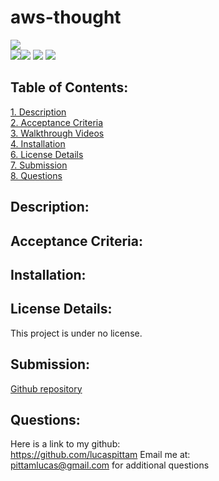 # aws-thought

![](https://img.shields.io/badge/Created%20by-Lucas%20Pittam-blue?style=for-the-badge)  
![](https://img.shields.io/badge/Database-MongoDB-yellow?style=flat-square&logo=mongoDB)![](https://img.shields.io/badge/npm%20package-express-orange?style=flat-square&logo=npm) ![](https://img.shields.io/badge/npm%20package-mongoose-cyan?style=flat-square&logo=npm) ![](https://img.shields.io/badge/npm%20package-moment-%3CCOLOR%3E?style=flat-square&logo=npm)
 ## Table of Contents:  
[1. Description](#Description)  
[2. Acceptance Criteria](#Acceptance-Criteria)  
[3. Walkthrough Videos](#Walkthrough-Videos)  
[4. Installation](#Installation)    
[6. License Details](#License-Details)  
[7. Submission](#Submission)   
[8. Questions](#Questions)  

## Description:

## Acceptance Criteria:


  

## Installation:



## License Details: 
 This project is under no license.  

## Submission:
 [Github repository](https://github.com/lucaspittam/aws-thought)

## Questions:
 Here is a link to my github:  
https://github.com/lucaspittam
 Email me at:  
pittamlucas@gmail.com  for additional questions

